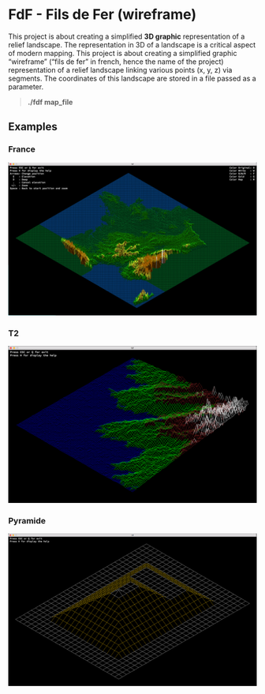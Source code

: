 # FdF - Fils de Fer (wireframe)
 This project is about creating a simplified **3D graphic** representation of a relief landscape. The representation in 3D of a landscape is a critical aspect of modern mapping.
 This project is about creating a simplified graphic “wireframe” (“fils de fer” in french, hence the name of the project) representation of a relief landscape linking various points (x, y, z) via segments. The coordinates of this landscape are stored in a file passed as a parameter.

> **./fdf map_file**

## Examples
### France
![alt text](https://github.com/vomnes/fdf/blob/master/map_screenshot/Map_france.png "Map france")

### T2
![alt text](https://github.com/vomnes/fdf/blob/master/map_screenshot/Map_t2.png "Map T2")

### Pyramide
![alt text](https://github.com/vomnes/fdf/blob/master/map_screenshot/Map_pyramide.png "Pyramide")
